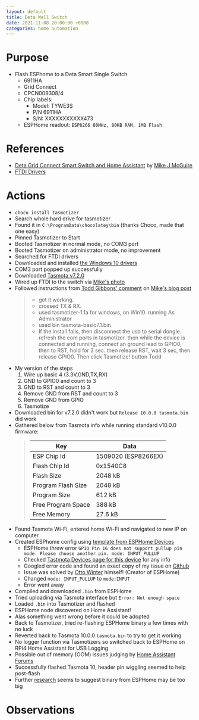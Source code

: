 ```yaml
---
layout: default
title: Deta Wall Switch
date: 2021-11-08 20:00:00 +0800
categories: home automation
---
```


# Purpose
- Flash ESPhome to a Deta Smart Single Switch
  - 6911HA
  - Grid Connect
  - CPCN009308/4
  - Chip labels:
    - Model: TYWE3S
    - P/N 6911HA
    - S/N: XXXXXXXXXXX473
  - ESPHome readout: `ESP8266 80MHz, 80KB RAM, 1MB Flash`

# References
- [Deta Grid Connect Smart Switch and Home Assistant](https://blog.mikejmcguire.com/2019/12/09/deta-grid-connect-smart-switch-and-home-assistant/) by [Mike J McGuire](https://blog.mikejmcguire.com/author/mikejmcguire/)
- [FTDI Drivers](https://ftdichip.com/drivers/)

# Actions
- `choco install tasmotizer`
- Search whole hard drive for tasmotizer
- Found it in `C:\ProgramData\chocolatey\bin` (thanks Choco, made that one easy)
- Pinned Tasmotizer to Start
- Booted Tasmotizer in normal mode, no COM3 port
- Booted Tasmotizer on administrator mode, no improvement
- Searched for FTDI drivers
- Downloaded and installed [the Windows 10 drivers](https://ftdichip.com/drivers/)
- COM3 port popped up successfully
- Downloaded [Tasmota v7.2.0](https://github.com/arendst/Tasmota/releases/tag/v7.2.0)
- Wired up FTDI to the switch via [Mike's photo](https://mikejmcguire.files.wordpress.com/2019/12/untitled.png)
- Followed instructions from [Todd Gibbons' comment](https://blog.mikejmcguire.com/2019/12/09/deta-grid-connect-smart-switch-and-home-assistant/#comment-25882) on [Mike's blog post](https://blog.mikejmcguire.com/2019/12/09/deta-grid-connect-smart-switch-and-home-assistant/)
    >- got it working.  
    >- crossed TX & RX.  
    >- used tasmotizer-1.1a for windows, on Win10. running As Administrator  
    >- used bin tasmota-basic7.1.bin  
    >- If the install fails, then disconnect the usb to serial dongle. refresh the com ports in tasmotizer. then while the device is connected and running, connect an ground lead to GPIO0, then to RST, hold for 3 sec. then release RST, wait 3 sec, then release GPIO0. Then click Tasmotize! button
Todd
- My version of the steps
  1. Wire up basic 4 (3.3V,GND,TX,RX)
  2. GND to GPIO0 and count to 3
  3. GND to RST and count to 3
  4. Remove GND from RST and count to 3
  5. Remove GND from GPIO
  6. Tasmotize
- Downloaded bin for v7.2.0 didn't work but `Release 10.0.0 tasmota.bin` did work
- Gathered below from Tasmota info while running standard v10.0.0 firmware:
    >| Key | Data |
    >| -- | -- |
    >|ESP Chip Id|1509020 (ESP8266EX)|
    >|Flash Chip Id|0x1540C8|
    >|Flash Size|2048 kB| 
    >|Program Flash Size|2048 kB|
    >|Program Size|612 kB|  
    >|Free Program Space|388 kB|
    >|Free Memory|27.6 kB|  
- Found Tasmota Wi-Fi, entered home Wi-Fi and navigated to new IP on computer
- Created ESPhome config using [template from ESPHome Devices](https://www.esphome-devices.com/devices/DETA-Grid-Connect-Smart-Switch/)
  - ESPHome threw error `GPIO Pin 16 does not support pullup pin mode. Please choose another pin.
mode: INPUT_PULLUP`
  - Checked [Tastmota Devices page for this device](https://templates.blakadder.com/deta_6911HA.html) for any info
  - Googled error code and found an exact copy of my issue on [Github](https://github.com/esphome/issues/issues/2675)
  - Issue was solved by [Otto Winter](https://github.com/OttoWinter) himself! (Creator of ESPHome)
  - Changed `mode: INPUT_PULLUP` to `mode:INPUT`
  - Error went away
- Compiled and downloaded `.bin` from ESPHome
- Tried uploading via Tasmota interface but `Error: Not enough space`
- Loaded `.bin` into Tasmotizer and flashed
- ESPHome node discovered on Home Assistant!
- Alas something went wrong before it could be adopted
- Back to Tasmotizer, tried re-flashing ESPHome binary a few times with no luck
- Reverted back to Tasmota 10.0.0 `tasmota.bin` to try to get it working
- No logger function via Tasmotizers so switched back to ESPHome on RPi4 Home Assistant for USB Logging
- Possible out of memory (OOM) issues judging by [Home Assistant Forums](https://community.home-assistant.io/t/esphome-device-wont-connect-to-wifi-after-upgrading-to-1-20-4/327756/25)
- Successfully flashed Tasmota 10, header pin wiggling seemed to help post-flash
- Further [research](https://github.com/esphome/issues/issues/1068) seems to suggest binary from ESPHome may be too big


# Observations
